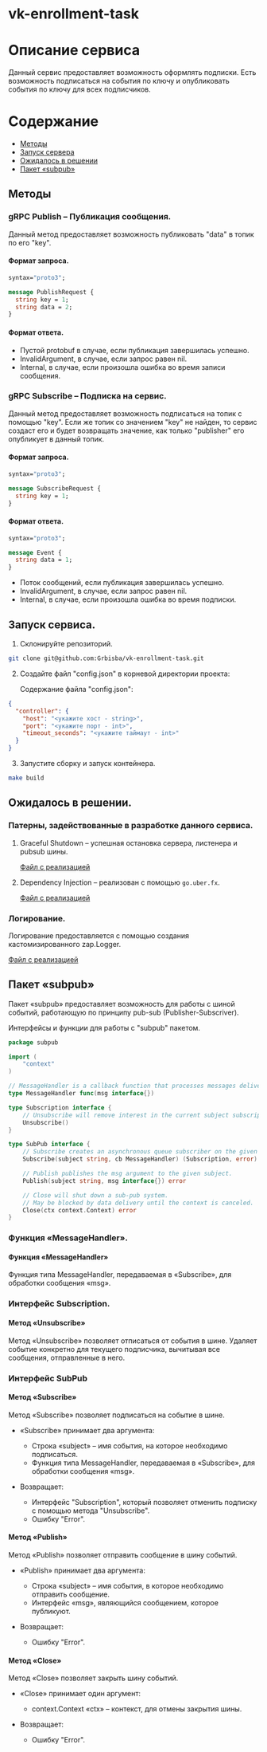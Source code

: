 # vk-enrollment-task

# Описание сервиса

Данный сервис предоставляет возможность оформлять подписки. Есть возможность подписаться на события по ключу и опубликовать события по ключу для всех подписчиков.

# Содержание

- [Методы](#Методы)
- [Запуск сервера](#запуск-сервиса)
- [Ожидалось в решении](#ожидалось-в-решении)
- [Пакет «subpub»](#пакет-subpub)

## Методы

### gRPC Publish – Публикация сообщения.

Данный метод предоставляет возможность публиковать "data" в топик по его "key".

#### Формат запроса.
```protobuf
syntax="proto3";

message PublishRequest {
  string key = 1;
  string data = 2;
}
```

#### Формат ответа.

- Пустой protobuf в случае, если публикация завершилась успешно.
- InvalidArgument, в случае, если запрос равен nil.
- Internal, в случае, если произошла ошибка во время записи сообщения.

### gRPC Subscribe – Подписка на сервис.

Данный метод предоставляет возможность подписаться на топик с помощью "key". Если же топик со значением "key" не найден, то сервис создаст его и будет возвращать значение, как только "publisher" его опубликует в данный топик.

#### Формат запроса.
```protobuf
syntax="proto3";

message SubscribeRequest {
  string key = 1;
}
```

#### Формат ответа.

```protobuf
syntax="proto3";

message Event {
  string data = 1;
}
```

- Поток сообщений, если публикация завершилась успешно.
- InvalidArgument, в случае, если запрос равен nil.
- Internal, в случае, если произошла ошибка во время подписки.

## Запуск сервиса.

1) Склонируйте репозиторий.
```bash
git clone git@github.com:Grbisba/vk-enrollment-task.git
```
2) Создайте файл "config.json" в корневой директории проекта:
   
   Содержание файла "config.json":
```json
{
  "controller": {
    "host": "<укажите хост - string>",
    "port": "<укажите порт - int>",
    "timeout_seconds": "<укажите таймаут - int>"
  }
}

```
3) Запустите сборку и запуск контейнера.
```bash
make build
```

## Ожидалось в решении.

### Патерны, задействованные в разработке данного сервиса.
1) Graceful Shutdown – успешная остановка сервера, листенера и pubsub шины. 

   [Файл с реализацией](server/internal/server/controller/grpc/grpc.go)
2) Dependency Injection – реализован с помощью `go.uber.fx`.

   [Файл с реализацией](server/cmd/server/server.go)

### Логирование.
Логирование предоставляется с помощью создания кастомизированного zap.Logger.

[Файл с реализацией](server/pkg/logger/logger.go)

## Пакет «subpub»

Пакет «subpub» предоставляет возможность для работы с шиной событий, работающую по принципу pub-sub (Publisher-Subscriver).

Интерфейсы и функции для работы с "subpub" пакетом.

```go
package subpub

import (
	"context"
)

// MessageHandler is a callback function that processes messages delivered to subscribers.
type MessageHandler func(msg interface{})

type Subscription interface {
	// Unsubscribe will remove interest in the current subject subscription is for
	Unsubscribe()
}

type SubPub interface {
	// Subscribe creates an asynchronous queue subscriber on the given subject.
	Subscribe(subject string, cb MessageHandler) (Subscription, error)

	// Publish publishes the msg argument to the given subject.
	Publish(subject string, msg interface{}) error

	// Close will shut down a sub-pub system.
	// May be blocked by data delivery until the context is canceled.
	Close(ctx context.Context) error
}
```

### Функция «MessageHandler».

#### Функция «MessageHandler»

Функция типа MessageHandler, передаваемая в «Subscribe», для обработки сообщения «msg».

### Интерфейс Subscription.

#### Метод «Unsubscribe»

Метод «Unsubscribe» позволяет отписаться от события в шине. Удаляет событие конкретно для текущего подписчика, вычитывая все сообщения, отправленные в него.

### Интерфейс SubPub
#### Метод «Subscribe»

Метод «Subscribe» позволяет подписаться на событие в шине.

- «Subscribe» принимает два аргумента:
  - Строка «subject» – имя события, на которое необходимо подписаться.
  - Функция типа MessageHandler, передаваемая в «Subscribe», для обработки сообщения «msg».

- Возвращает:
  - Интерфейс "Subscription", который позволяет отменить подписку с помощью метода "Unsubscribe".
  - Ошибку "Error".

#### Метод «Publish»

Метод «Publish» позволяет отправить сообщение в шину событий.

- «Publish» принимает два аргумента:
   - Строка «subject» – имя события, в которое необходимо отправить сообщение.
   - Интерфейс «msg», являющийся сообщением, которое публикуют.

- Возвращает:
    - Ошибку "Error".

#### Метод «Close»

Метод «Close» позволяет закрыть шину событий.

- «Close» принимает один аргумент:
   - context.Context «ctx» – контекст, для отмены закрытия шины.

- Возвращает:
    - Ошибку "Error".